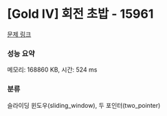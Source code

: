 # [Gold IV] 회전 초밥 - 15961 

[문제 링크](https://www.acmicpc.net/problem/15961) 

### 성능 요약

메모리: 168860 KB, 시간: 524 ms

### 분류

슬라이딩 윈도우(sliding_window), 두 포인터(two_pointer)


